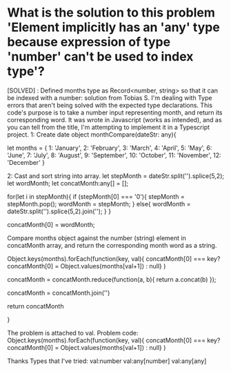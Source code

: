 
# What is the solution to this problem 'Element implicitly has an 'any' type because expression of type 'number' can't be used to index type'?

[SOLVED] : Defined months type as Record<number, string> so that it can be indexed with a number: solution from Tobias S.
I'm dealing with Type errors that aren't being solved with the expected type declarations.
This code's purpose is to take a number input representing month, and return its corresponding word.
It was wrote in Javascript (works as intended), and as you can tell from the title, I'm attempting to implement it in a Typescript project.
1: Create date object
 monthCompare(dateStr: any){

  let months = {
    1: 'January',
    2: 'February',
    3: 'March',
    4: 'April',
    5:  'May',
    6: 'June',
    7: 'July',
    8: 'August',
    9: 'September',
    10: 'October',
    11: 'November',
    12: 'December'
 }

2: Cast and sort string into array.
  let stepMonth = dateStr.split('').splice(5,2);
  let wordMonth;
  let concatMonth:any[] = [];

  for(let i in stepMonth){
      if (stepMonth[0] === '0'){
          stepMonth = stepMonth.pop();
          wordMonth = stepMonth;
      }
      else{
          wordMonth = dateStr.split('').splice(5,2).join('');
      }
  }

  concatMonth[0] = wordMonth;
  


Compare months object against the number (string) element in concatMonth array, and return the corresponding month word as a string.

  Object.keys(months).forEach(function(key, val){
  concatMonth[0] === key?  concatMonth[0] = Object.values(months[val+1]) : null}
  )

  concatMonth = concatMonth.reduce(function(a, b){
      return a.concat(b)
  });

  concatMonth = concatMonth.join('')

  return concatMonth

}

The problem is attached to val.
Problem code:
 Object.keys(months).forEach(function(key, val){
  concatMonth[0] === key?  concatMonth[0] = Object.values(months[val+1]) : null}
  )

Thanks
Types that I've tried:
val:number
val:any[number]
val:any[any]


        